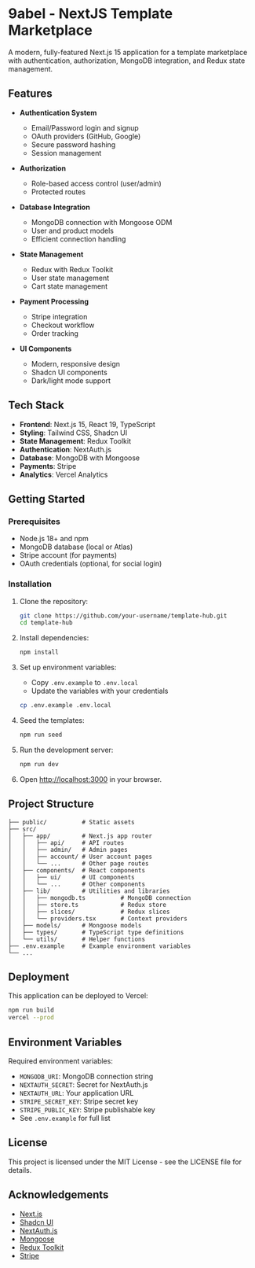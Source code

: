 # 9abel - NextJS Template Marketplace

A modern, fully-featured Next.js 15 application for a template marketplace with authentication, authorization, MongoDB integration, and Redux state management.

## Features

- **Authentication System**
  - Email/Password login and signup
  - OAuth providers (GitHub, Google)
  - Secure password hashing
  - Session management
  
- **Authorization**
  - Role-based access control (user/admin)
  - Protected routes
  
- **Database Integration**
  - MongoDB connection with Mongoose ODM
  - User and product models
  - Efficient connection handling
  
- **State Management**
  - Redux with Redux Toolkit
  - User state management
  - Cart state management
  
- **Payment Processing**
  - Stripe integration
  - Checkout workflow
  - Order tracking
  
- **UI Components**
  - Modern, responsive design
  - Shadcn UI components
  - Dark/light mode support

## Tech Stack

- **Frontend**: Next.js 15, React 19, TypeScript
- **Styling**: Tailwind CSS, Shadcn UI
- **State Management**: Redux Toolkit
- **Authentication**: NextAuth.js
- **Database**: MongoDB with Mongoose
- **Payments**: Stripe
- **Analytics**: Vercel Analytics

## Getting Started

### Prerequisites

- Node.js 18+ and npm
- MongoDB database (local or Atlas)
- Stripe account (for payments)
- OAuth credentials (optional, for social login)

### Installation

1. Clone the repository:
   ```bash
   git clone https://github.com/your-username/template-hub.git
   cd template-hub
   ```

2. Install dependencies:
   ```bash
   npm install
   ```

3. Set up environment variables:
   - Copy `.env.example` to `.env.local`
   - Update the variables with your credentials
   ```bash
   cp .env.example .env.local
   ```

4. Seed the templates:
   ```bash
   npm run seed
   ```

5. Run the development server:
   ```bash
   npm run dev
   ```

6. Open [http://localhost:3000](http://localhost:3000) in your browser.

## Project Structure

```
├── public/          # Static assets
├── src/
│   ├── app/         # Next.js app router 
│   │   ├── api/     # API routes
│   │   ├── admin/   # Admin pages
│   │   ├── account/ # User account pages
│   │   └── ...      # Other page routes
│   ├── components/  # React components
│   │   ├── ui/      # UI components
│   │   └── ...      # Other components
│   ├── lib/         # Utilities and libraries
│   │   ├── mongodb.ts          # MongoDB connection
│   │   ├── store.ts            # Redux store
│   │   ├── slices/             # Redux slices
│   │   └── providers.tsx       # Context providers
│   ├── models/      # Mongoose models
│   ├── types/       # TypeScript type definitions
│   └── utils/       # Helper functions
├── .env.example     # Example environment variables
└── ...
```

## Deployment

This application can be deployed to Vercel:

```bash
npm run build
vercel --prod
```

## Environment Variables

Required environment variables:

- `MONGODB_URI`: MongoDB connection string
- `NEXTAUTH_SECRET`: Secret for NextAuth.js
- `NEXTAUTH_URL`: Your application URL
- `STRIPE_SECRET_KEY`: Stripe secret key
- `STRIPE_PUBLIC_KEY`: Stripe publishable key
- See `.env.example` for full list

## License

This project is licensed under the MIT License - see the LICENSE file for details.

## Acknowledgements

- [Next.js](https://nextjs.org/)
- [Shadcn UI](https://ui.shadcn.com/)
- [NextAuth.js](https://next-auth.js.org/)
- [Mongoose](https://mongoosejs.com/)
- [Redux Toolkit](https://redux-toolkit.js.org/)
- [Stripe](https://stripe.com/)
